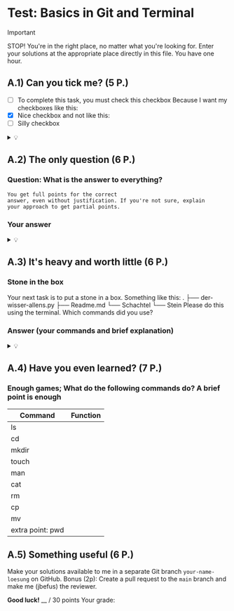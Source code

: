 # Test: Basics in Git and Terminal
> [!IMPORTANT]
> STOP! You're in the right place, no matter what you're looking for.
> Enter your solutions at the appropriate place directly in this file.
> You have one hour.

## A.1) Can you tick me? (5 P.)
- [ ] To complete this task, you must check this checkbox
Because I want my checkboxes like this:
- [x] Nice checkbox
and not like this:
- [ ] Silly checkbox
<details>
  <summary>
  💡
  </summary>
    This apparently only works on your own computer... so you'll need to
    clone the repo.
</details>

## A.2) The only question (6 P.)
### Question: **What is the answer to everything?**
    You get full points for the correct
    answer, even without justification. If you're not sure, explain
    your approach to get partial points.
### Your answer
<details>
  <summary>
  💡
  </summary>
    Ask the one who knows everything ->
    look in the files here to see if you can find
    something that might know everything.
</details>

## A.3) It's heavy and worth little (6 P.)
### Stone in the box
Your next task is to put a stone in a box. Something like this:
    .
    ├── der-wisser-allens.py
    ├── Readme.md
    └── Schachtel
        └── Stein
Please do this using the terminal. Which commands did you use?
### Answer (your commands and brief explanation)
<details>
  <summary>
  💡
  </summary>
    I want you to create a folder named Schachtel and within it
    an empty file named Stein.
</details>

## A.4) Have you even learned? (7 P.)
### Enough games; What do the following commands do? A brief point is enough
| Command          | Function |
| ---------------- | -------- |
| ls               |          |
| cd               |          |
| mkdir            |          |
| touch            |          |
| man              |          |
| cat              |          |
| rm               |          |
| cp               |          |
| mv               |          |
| extra point: pwd |          |

## A.5) Something useful (6 P.)
Make your solutions available to me in a separate Git branch `your-name-loesung` on
GitHub.
Bonus (2p): Create a pull request to the `main` branch and make me (jbefus)
the reviewer.

**Good luck!**
__ / 30 points
Your grade:
